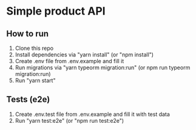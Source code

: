 # Simple product API

## How to run

1. Clone this repo
2. Install dependencies via "yarn install" (or "npm install")
3. Create .env file from .env.example and fill it
4. Run migrations via "yarn typeorm migration:run" (or npm run typeorm migration:run)
5. Run "yarn start"

## Tests (e2e)

1. Create .env.test file from .env.example and fill it with test data
2. Run "yarn test:e2e" (or "npm run test:e2e")

